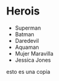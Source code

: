 # Herois

* Superman
* Batman
* Daredevil
* Aquaman
* Mujer Maravilla
* Jessica Jones

esto es una copia
